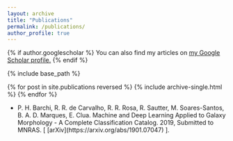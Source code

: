 ```yaml
---
layout: archive
title: "Publications"
permalink: /publications/
author_profile: true
---
```


{% if author.googlescholar %}
  You can also find my articles on <u><a href="{{author.googlescholar}}">my Google Scholar profile</a>.</u>
{% endif %}

{% include base_path %}

{% for post in site.publications reversed %}
  {% include archive-single.html %}
{% endfor %}

* <p> P. H. Barchi, R. R. de Carvalho, R. R. Rosa, R. Sautter, M. Soares-Santos, B. A. D. Marques, E. Clua. Machine and Deep Learning Applied to Galaxy Morphology - A Complete Classification Catalog. 2019, Submitted to MNRAS. [ [arXiv](https://arxiv.org/abs/1901.07047) ].
<!--   
R. R. Rosa, R. R. de Carvalho, R. Sautter, P. H. Barchi, D. H. Stalder, T. C. Moura, S. B.
Rembold, D. R. F. Morell, N. C. Ferreira. Gradient Pattern Analysis Applied to Galaxy
Morphology. MNRASL, 2018, v. 477, n. 1, p. L101-105, DOI: 10.1093/mnrasl/sly054.
R. Sautter, P. H. Barchi. pyGHS: Computing Geometric Histogram Separation in
Binomial Proportion Patterns. JCIS, 2017, v. 8, issue 1, paper 121. DOI:
10.6062/jcis.2017.08.01.0121.
P. H. Barchi F. G. da Costa, R. Sautter, T. C. Moura, D. H. Stalder, R. R. Rosa, R. R. de
Carvalho. Improving Galaxy Morphology with Machine Learning. JCIS, 2016, v. 7, issue
3, paper 114. DOI: 10.6062/jcis.2016.07.03.0114.
P. H. Barchi, E. R. Hruscka Jr. Two different approaches to Ontology Extension Through
Machine Reading. JNIC, 2015, v. 03, p. 078-087.
Conference
Proceedings
P. H. Barchi, F. G. da Costa, R. Sautter, T. C. Moura, D. H. Stalder, R. R. Rosa, R. R.
de Carvalho. Improving Galaxy Morphology with Machine Learning. Bulletin of the
Brazilian Astronomical Society. 2018, v. 30, n. 1, p. 180-181. ISSN: 0101-3440.
P. H. Barchi, E. R. Hruscka Jr. Never-Ending Ontology Extension Through Machine
Reading. ICHIS, 2014, page 266. DOI: 10.1109/HIS.2014.7086210. -->
